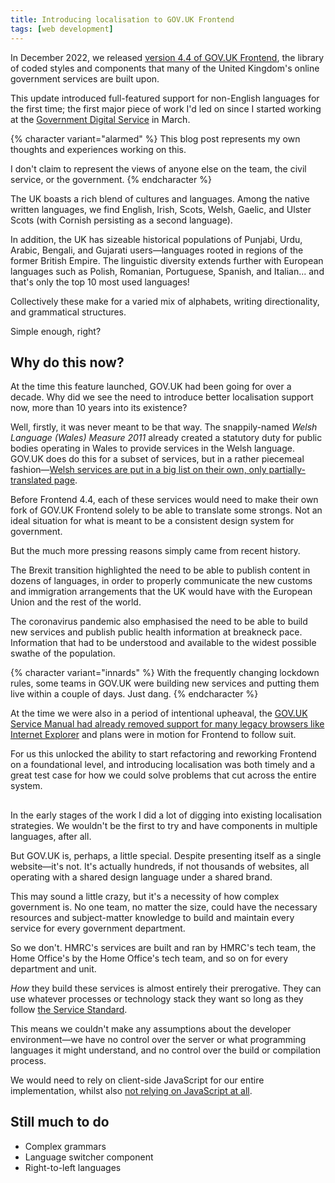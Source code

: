 ```yaml
---
title: Introducing localisation to GOV.UK Frontend
tags: [web development]
---
```


In December 2022, we released [version 4.4 of GOV.UK Frontend](https://github.com/alphagov/govuk-frontend/releases/tag/v4.4.0), the library of coded styles and components that many of the United Kingdom's online government services are built upon.

This update introduced full-featured support for non-English languages for the first time; the first major piece of work I'd led on since I started working at the [Government Digital Service](https://www.gov.uk/government/organisations/government-digital-service) in March.

{% character variant="alarmed" %}
This blog post represents my own thoughts and experiences working on this.

I don't claim to represent the views of anyone else on the team, the civil service, or the government.
{% endcharacter %}

The UK boasts a rich blend of cultures and languages. Among the native written languages, we find English, Irish, Scots, Welsh, Gaelic, and Ulster Scots (with Cornish persisting as a second language).

In addition, the UK has sizeable historical populations of Punjabi, Urdu, Arabic, Bengali, and Gujarati users—languages rooted in regions of the former British Empire. The linguistic diversity extends further with European languages such as Polish, Romanian, Portuguese, Spanish, and Italian... and that's only the top 10 most used languages!

Collectively these make for a varied mix of alphabets, writing directionality, and grammatical structures.

Simple enough, right?

## Why do this now?

At the time this feature launched, GOV.UK had been going for over a decade. Why did we see the need to introduce better localisation support now, more than 10 years into its existence?

Well, firstly, it was never meant to be that way. The snappily-named <i>Welsh Language (Wales) Measure 2011</i> already created a statutory duty for public bodies operating in Wales to provide services in the Welsh language. GOV.UK does do this for a subset of services, but in a rather piecemeal fashion—[Welsh services are put in a big list on their own, only partially-translated page](https://www.gov.uk/cymraeg).

Before Frontend 4.4, each of these services would need to make their own fork of GOV.UK Frontend solely to be able to translate some strongs. Not an ideal situation for what is meant to be a consistent design system for government.

But the much more pressing reasons simply came from recent history.

The Brexit transition highlighted the need to be able to publish content in dozens of languages, in order to properly communicate the new customs and immigration arrangements that the UK would have with the European Union and the rest of the world.

The coronavirus pandemic also emphasised the need to be able to build new services and publish public health information at breakneck pace. Information that had to be understood and available to the widest possible swathe of the population.

{% character variant="innards" %}
With the frequently changing lockdown rules, some teams in GOV.UK were building new services and putting them live within a couple of days. Just dang.
{% endcharacter %}

At the time we were also in a period of intentional upheaval, the [GOV.UK Service Manual had already removed support for many legacy browsers like Internet Explorer](https://technology.blog.gov.uk/2022/06/16/service-manual-testing-requirement-changes-for-internet-explorer-11/) and plans were in motion for Frontend to follow suit.

For us this unlocked the ability to start refactoring and reworking Frontend on a foundational level, and introducing localisation was both timely and a great test case for how we could solve problems that cut across the entire system.

##

In the early stages of the work I did a lot of digging into existing localisation strategies. We wouldn't be the first to try and have components in multiple languages, after all.

But GOV.UK is, perhaps, a little special. Despite presenting itself as a single website—it's not. It's actually hundreds, if not thousands of websites, all operating with a shared design language under a shared brand.

This may sound a little crazy, but it's a necessity of how complex government is. No one team, no matter the size, could have the necessary resources and subject-matter knowledge to build and maintain every service for every government department.

So we don't. HMRC's services are built and ran by HMRC's tech team, the Home Office's by the Home Office's tech team, and so on for every department and unit.

_How_ they build these services is almost entirely their prerogative. They can use whatever processes or technology stack they want so long as they follow [the Service Standard](https://www.gov.uk/service-manual/service-standard).

This means we couldn't make any assumptions about the developer environment—we have no control over the server or what programming languages it might understand, and no control over the build or compilation process.

We would need to rely on client-side JavaScript for our entire implementation, whilst also [not relying on JavaScript at all](https://www.gov.uk/service-manual/technology/using-progressive-enhancement).

## Still much to do

- Complex grammars
- Language switcher component
- Right-to-left languages
